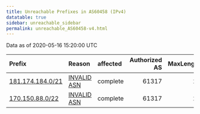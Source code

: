 ```yaml
---
title: Unreachable Prefixes in AS60458 (IPv4)
datatable: true
sidebar: unreachable_sidebar
permalink: unreachable_AS60458-v4.html
---
```


Data as of 2020-05-16 15:20:00 UTC


<div class="datatable-begin"></div>

| Prefix                                                     | Reason                                                                                                  | affected   |   Authorized AS |   MaxLength | Anchor                                         |   unreachable /24s |
|:-----------------------------------------------------------|:--------------------------------------------------------------------------------------------------------|:-----------|----------------:|------------:|:-----------------------------------------------|-------------------:|
| [181.174.184.0/21](https://stat.ripe.net/181.174.184.0/21) | [INVALID ASN](https://rpki-validator.ripe.net/announcement-preview?asn=AS60458&prefix=181.174.184.0/21) | complete   |           61317 |          21 | [LACNIC](unreachable_LACNIC_RPKI_Root-v4.html) |                  8 |
| [170.150.88.0/22](https://stat.ripe.net/170.150.88.0/22)   | [INVALID ASN](https://rpki-validator.ripe.net/announcement-preview?asn=AS60458&prefix=170.150.88.0/22)  | complete   |           61317 |          22 | [LACNIC](unreachable_LACNIC_RPKI_Root-v4.html) |                  4 |

<div class="datatable-end"></div>